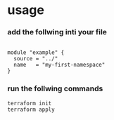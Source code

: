 # usage

### add the follwing inti your file 
```

module "example" {
  source = "../"
  name   = "my-first-namespace"
}
```
### run the follwing commands
```
terraform init 
terraform apply
```
